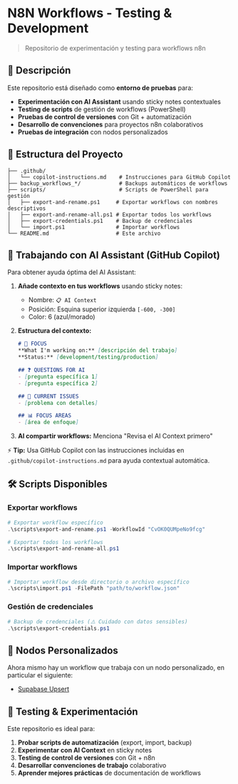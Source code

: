 # N8N Workflows - Testing & Development

> Repositorio de experimentación y testing para workflows n8n

## 🧪 Descripción

Este repositorio está diseñado como **entorno de pruebas** para:
- **Experimentación con AI Assistant** usando sticky notes contextuales
- **Testing de scripts** de gestión de workflows (PowerShell)
- **Pruebas de control de versiones** con Git + automatización
- **Desarrollo de convenciones** para proyectos n8n colaborativos
- **Pruebas de integración** con nodos personalizados

## 📁 Estructura del Proyecto

```
├── .github/
│   └── copilot-instructions.md    # Instrucciones para GitHub Copilot
├── backup_workflows_*/            # Backups automáticos de workflows
├── scripts/                       # Scripts de PowerShell para gestión
│   ├── export-and-rename.ps1     # Exportar workflows con nombres descriptivos
│   ├── export-and-rename-all.ps1 # Exportar todos los workflows
│   ├── export-credentials.ps1    # Backup de credenciales
│   └── import.ps1                # Importar workflows
└── README.md                     # Este archivo
```

## 🤖 Trabajando con AI Assistant (GitHub Copilot)

Para obtener ayuda óptima del AI Assistant:

1. **Añade contexto en tus workflows** usando sticky notes:
   - Nombre: `📋 AI Context`
   - Posición: Esquina superior izquierda `[-600, -300]`
   - Color: 6 (azul/morado)

2. **Estructura del contexto:**
   ```markdown
   # 🎯 FOCUS
   **What I'm working on:** [descripción del trabajo]
   **Status:** [development/testing/production]

   ## ❓ QUESTIONS FOR AI
   - [pregunta específica 1]
   - [pregunta específica 2]

   ## 🔧 CURRENT ISSUES
   - [problema con detalles]

   ## 📊 FOCUS AREAS
   - [área de enfoque]
   ```

3. **Al compartir workflows:** Menciona "Revisa el AI Context primero"

⚡ **Tip:** Usa GitHub Copilot con las instrucciones incluidas en `.github/copilot-instructions.md` para ayuda contextual automática.

## 🛠️ Scripts Disponibles

### Exportar workflows
```powershell
# Exportar workflow específico
.\scripts\export-and-rename.ps1 -WorkflowId "CvOK0QUMpeNo9fcg"

# Exportar todos los workflows
.\scripts\export-and-rename-all.ps1
```

### Importar workflows
```powershell
# Importar workflow desde directorio o archivo específico
.\scripts\import.ps1 -FilePath "path/to/workflow.json"
```

### Gestión de credenciales
```powershell
# Backup de credenciales (⚠️ Cuidado con datos sensibles)
.\scripts\export-credentials.ps1
```

## 🚀 Nodos Personalizados

Ahora mismo hay un workflow que trabaja con un nodo personalizado, en particular el siguiente:
- [Supabase Upsert](https://github.com/Digio-Campus/n8n-nodes)

## 🤝 Testing & Experimentación

Este repositorio es ideal para:

1. **Probar scripts de automatización** (export, import, backup)
2. **Experimentar con AI Context** en sticky notes
3. **Testing de control de versiones** con Git + n8n
4. **Desarrollar convenciones de trabajo** colaborativo
5. **Aprender mejores prácticas** de documentación de workflows


